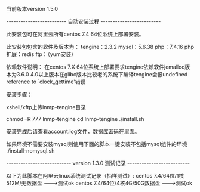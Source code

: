 当前版本version 1.5.0

------------------------- 自动安装过程 -------------------------

此安装包可在阿里云所有centos 7.4 64位系统上部署安装。

此安装包包含的软件及版本为：
tengine：2.3.2
mysql：5.6.38
php：7.4.16
php扩展：redis
ftp：（yum安装）

依赖软件说明：
在centos 7.X 64位系统上部署要求tengine依赖软件jemalloc版本为3.6.0
4.0以上版本在glibc版本比较老的系统下编译tengine会报undefined reference to `clock_gettime'错误

安装步骤：

xshell/xftp上传lnmp-tengine目录

chmod –R 777 lnmp-tengine
cd lnmp-tengine
./install.sh

安装完成后请查看account.log文件，数据库密码在里面。

如果环境不需要安装mysql则使用下面的脚本一键安装不包括mysql组件的环境
./install-nomysql.sh

--------------------------- version 1.3.0 测试记录 --------------------------

以下为此脚本在阿里云linux系统测试记录（抽样测试）:
centos 7.4/64位/1核512M/无数据盘     --->测试ok
centos 7.4/64位/4核4G/50G数据盘      --->测试ok
